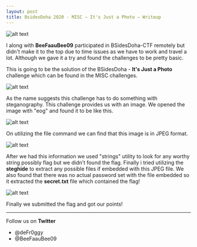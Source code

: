 ```yaml
---
layout: post
title: BsidesDoha 2020 - MISC — It's Just a Photo — Writeup
---
```


![alt text](https://github.com/deFr0ggy/deFr0ggy.github.io/blob/master/images/Its-Just-a-Photo/logo.png)

I along with **BeeFaauBee09** participated in BSidesDoha-CTF remotely but didn't make it to the top due to time issues as we have to work and travel a lot. Although we gave it a try and found the challenges to be pretty basic. 



This is going to be the solution of the BSidesDoha - **It's Just a Photo** challenge which can be found in the MISC challenges. 

![alt text](https://github.com/deFr0ggy/deFr0ggy.github.io/blob/master/images/Its-Just-a-Photo/main.png)

As the name suggests this challenge has to do something with steganography. This challenge provides us with an image. We opened the image with "eog" and found it to be like this.

![alt text](https://github.com/deFr0ggy/deFr0ggy.github.io/blob/master/images/Its-Just-a-Photo/img1.png)

On utilizing the file command we can find that this image is in JPEG format.

![alt text](https://github.com/deFr0ggy/deFr0ggy.github.io/blob/master/images/Its-Just-a-Photo/img2.png)

After we had this information we used "strings" utility to look for any worthy string possibly flag but we didn't found the flag. Finally i tried utilizing the **steghide** to extract any possible files if embedded with this JPEG file. We also found that there was no actual password set with the file embedded so it extracted the **secret.txt** file which contained the flag!

![alt text](https://github.com/deFr0ggy/deFr0ggy.github.io/blob/master/images/Its-Just-a-Photo/img3.png)

Finally we submitted the flag and got our points! 

***
Follow us on **Twitter**
- @deFr0ggy
- @BeeFaauBee09



